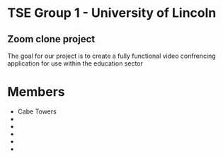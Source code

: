 # TSE Group 1 - University of Lincoln
## Zoom clone project
The goal for our project is to create a fully functional video confrencing application for use within the education sector
# Members
- Cabe Towers
- <member name>
- <member name>
- <member name>
- <member name>
- <member name>
